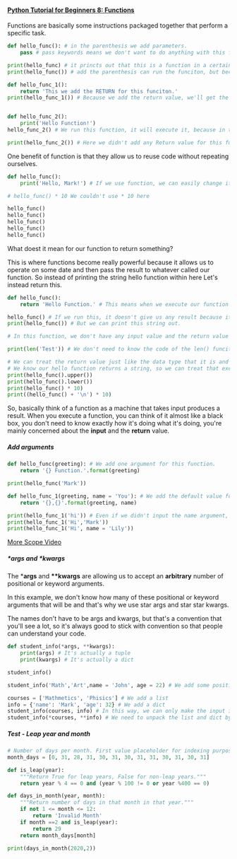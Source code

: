 #### [Python Tutorial for Beginners 8: Functions](<https://www.youtube.com/watch?v=9Os0o3wzS_I>)



Functions are basically some instructions packaged together that perform a specific task.

```python
def hello_func(): # in the parenthesis we add parameters.
    pass # pass keywords means we don't want to do anything with this for now but it won't throw any errors for leaving it blank.

print(hello_func) # it princts out that this is a function in a certain location and memory, but it didn't execute the function. 
print(hello_func()) # add the parenthesis can run the funciton, but because we're not doing anything with this function yet and it doesn't have a 'return' value, so we'll get 'None'

def hello_func_1():
    return 'This we add the RETURN for this funciton.'
print(hello_func_1()) # Because we add the return value, we'll get the return value when we print this function out.


def hello_func_2():
    print('Hello Function!')
hello_func_2() # We run this function, it will execute it, because in this function we let it print a string ,that's the reason why the string will be printed.

print(hello_func_2()) # Here we didn't add any Return value for this funciton, that's the reason why we get 'None' here.   
```



One benefit of function is that they allow us to reuse code without repeating ourselves.

```python
def hello_func():
    print('Hello, Mark!') # If we use function, we can easily change it and apply the modification automatically.

# hello_func() * 10 We couldn't use * 10 here

hello_func()
hello_func()
hello_func()
hello_func()
hello_func()
```



What doest it mean for our function to return something? 

This is where functions become really powerful because it allows us to operate on some date and then pass the result to whatever called our function. So instead of printing the string hello function within here Let's instead return this. 

```python
def hello_func():
    return 'Hello Function.' # This means when we execute our function it's actually going to be equal to our return value, so these executed functions here are actually equal to the string 'Hello Function'

hello_func() # If we run this, it doesn't give us any result because it just a string that we're not doing anything with.
print(hello_func()) # But we can print this string out.

# In this function, we don't have any input value and the return value is a string.

print(len('Test')) # We don't need to know the code of the len() funciton, we just need to focus on the input and output.

# We can treat the return value just like the data type that it is and understanding this will allow you to chain together some functionality.
# We know our hello function returns a string, so we can treat that executed function just like a string. We can uppercase it.
print(hello_func().upper())
print(hello_func().lower())
print(hello_func() * 10)
print((hello_func() + '\n') * 10)
```

So, basically think of a function as a machine that takes input produces a result. When you execute a function, you can think of it almost like a black box, you don't need to know exactly how it's doing what it's doing, you're mainly concerned about the **input** and the **return** value. 



##### Add arguments

```python
def hello_func(greeting): # We add one argument for this function.
    return '{} Function.'.format(greeting)

print(hello_func('Mark'))

def hello_func_1(greeting, name = 'You'): # We add the default value for the argument of name
    return '{},{}'.format(greeting, name)

print(hello_func_1('hi')) # Even if we didn't input the name argument, it won't give us an error becuase it can use the default value of the name.
print(hello_func_1('Hi','Mark'))
print(hello_func_1('Hi', name = 'Lily'))
```



[More Scope Video ](https://youtu.be/QVdf0LgmICw)



##### *args and *kwargs

The ***args** and **\*\*kwargs**  are allowing us to accept an **arbitrary** number of positional or keyword arguments.

In this example, we don't know how many of these positional or keyword arguments that will be and that's why we use star args and star star kwargs.

The names don't have to be args and kwargs, but that's a convention that you'll see a lot, so it's always good to stick with convention so that people can understand your code.

```python
def student_info(*args, **kwargs): 
    print(args) # It's actually a tuple
    print(kwargs) # It's actually a dict

student_info()

student_info('Math','Art',name = 'John', age = 22) # We add some positional arguments and keywords arguments.

courses = ['Mathmetics', 'Phisics'] # We add a list
info = {'name': 'Mark', 'age': 32} # We add a dict
student_info(courses, info) # In this way, we can only make the input info be shown as one list.
student_info(*courses, **info) # We need to unpack the list and dict by using the * and **
```





##### Test - Leap year and month

```python
# Number of days per month. First value placeholder for indexing purposes.
month_days = [0, 31, 28, 31, 30, 31, 30, 31, 31, 30, 31, 30, 31]

def is_leap(year):
    """Return True for leap years, False for non-leap years."""
    return year % 4 == 0 and (year % 100 != 0 or year %400 == 0)

def days_in_month(year, month):
    """Return number of days in that month in that year."""
    if not 1 <= month <= 12:
        return 'Invalid Month'
    if month ==2 and is_leap(year):
        return 29
    return month_days[month]

print(days_in_month(2020,2))
```



